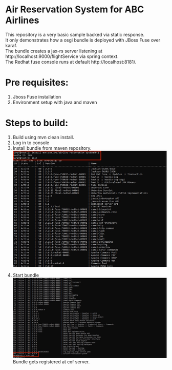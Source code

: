 # Air Reservation System for ABC Airlines


This repository is a very basic sample backed via static response.  
It only demonstrates how a osgi bundle is deployed with JBoss Fuse over karaf.  
The bundle creates a jax-rs server listening at http://localhost:9000/flightService via spring context.  
The Redhat fuse console runs at default http://localhost:8181/.  

# Pre requisites:
1. Jboss Fuse installation
2. Environment setup with java and maven

# Steps to build:
1. Build using mvn clean install.
2. Log in to console
3. Install bundle from maven repository.
![ss1](images/ss1.jpg)
<Get Bundle>

4. Start bundle
![ss2](images/ss2.jpg)
Bundle gets registered at cxf server.
